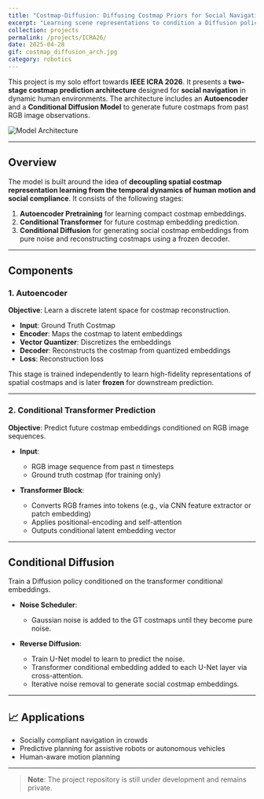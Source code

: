 ```yaml
---
title: "Costmap-Diffusion: Diffusing Costmap Priors for Social Navigation."
excerpt: "Learning scene representations to condition a Diffusion policy to generate socially-compliant costmaps."
collection: projects
permalink: /projects/ICRA26/
date: 2025-04-28
gif: costmap_diffusion_arch.jpg
category: robotics
---
```


This project is my solo effort towards **IEEE ICRA 2026**. It presents a **two-stage costmap prediction architecture** designed for **social navigation** in dynamic human environments. The architecture includes an **Autoencoder** and a **Conditional Diffusion Model** to generate future costmaps from past RGB image observations.

![Model Architecture](/home/mysecho/Projects/mys-monolith.github.io/images/costmap_diffusion_arch.jpg)

---

## Overview

The model is built around the idea of **decoupling spatial costmap representation learning from the temporal dynamics of human motion and social compliance**. It consists of the following stages:

1. **Autoencoder Pretraining** for learning compact costmap embeddings.
2. **Conditional Transformer** for future costmap embedding prediction.
3. **Conditional Diffusion** for generating social costmap embeddings from pure noise and reconstructing costmaps using a frozen decoder.

---

## Components

### 1. Autoencoder

**Objective**: Learn a discrete latent space for costmap reconstruction.

- **Input**: Ground Truth Costmap  
- **Encoder**: Maps the costmap to latent embeddings  
- **Vector Quantizer**: Discretizes the embeddings  
- **Decoder**: Reconstructs the costmap from quantized embeddings  
- **Loss**: Reconstruction loss 

This stage is trained independently to learn high-fidelity representations of spatial costmaps and is later **frozen** for downstream prediction.

---

### 2. Conditional Transformer Prediction 
**Objective**: Predict future costmap embeddings conditioned on RGB image sequences.

- **Input**:  
  - RGB image sequence from past *n* timesteps  
  - Ground truth costmap (for training only)

- **Transformer Block**:  
  - Converts RGB frames into tokens (e.g., via CNN feature extractor or patch embedding)  
  - Applies positional-encoding and self-attention 
  - Outputs conditional latent embedding vector


---

## Conditional Diffusion

Train a Diffusion policy conditioned on the transformer conditional embeddings. 
- **Noise Scheduler**:  
  - Gaussian noise is added to the GT costmaps until they become pure noise.

- **Reverse Diffusion**:  
  - Train U-Net model to learn to predict the noise.  
  - Transformer conditional embedding added to each U-Net layer via cross-attention.
  - Iterative noise removal to generate social costmap embeddings.

---

## 📈 Applications

- Socially compliant navigation in crowds  
- Predictive planning for assistive robots or autonomous vehicles  
- Human-aware motion planning

---

> **Note**: The project repository is still under development and remains private.